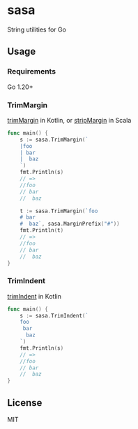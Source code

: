 # sasa

String utilities for Go

## Usage

### Requirements

Go 1.20+

### TrimMargin

[trimMargin](https://kotlinlang.org/api/latest/jvm/stdlib/kotlin.text/trim-margin.html) in Kotlin, or [stripMargin](https://www.scala-lang.org/api/current/scala/collection/StringOps.html#stripMargin:String) in Scala

```go
func main() {
	s := sasa.TrimMargin(`
	|foo
	| bar
	|  baz
	`)
	fmt.Println(s)
    // =>
    //foo
    // bar
    //  baz

	t := sasa.TrimMargin(`foo
	# bar
	#  baz`, sasa.MarginPrefix("#"))
	fmt.Println(t)
    // =>
    //foo
    // bar
    //  baz
}
```

### TrimIndent

[trimIndent](https://kotlinlang.org/api/latest/jvm/stdlib/kotlin.text/trim-indent.html) in Kotlin

```go
func main() {
	s := sasa.TrimIndent(`
	foo
	 bar
	  baz
	`)
	fmt.Println(s)
	// =>
	//foo
	// bar
	//  baz
}
```

## License

MIT
